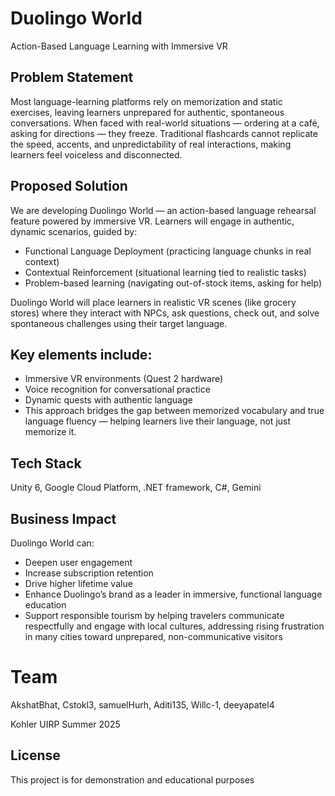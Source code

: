 # Duolingo World
Action-Based Language Learning with Immersive VR

## Problem Statement
Most language-learning platforms rely on memorization and static exercises, leaving learners unprepared for authentic, spontaneous conversations. When faced with real-world situations — ordering at a café, asking for directions — they freeze. Traditional flashcards cannot replicate the speed, accents, and unpredictability of real interactions, making learners feel voiceless and disconnected.

## Proposed Solution
We are developing Duolingo World — an action-based language rehearsal feature powered by immersive VR. Learners will engage in authentic, dynamic scenarios, guided by:
- Functional Language Deployment (practicing language chunks in real context)
- Contextual Reinforcement (situational learning tied to realistic tasks)
- Problem-based learning (navigating out-of-stock items, asking for help)

Duolingo World will place learners in realistic VR scenes (like grocery stores) where they interact with NPCs, ask questions, check out, and solve spontaneous challenges using their target language.

## Key elements include:
- Immersive VR environments (Quest 2 hardware)
- Voice recognition for conversational practice
- Dynamic quests with authentic language
- This approach bridges the gap between memorized vocabulary and true language fluency — helping learners live their language, not just memorize it.

## Tech Stack
Unity 6,
Google Cloud Platform,
.NET framework,
C#,
Gemini



## Business Impact
Duolingo World can:
- Deepen user engagement
- Increase subscription retention
- Drive higher lifetime value
- Enhance Duolingo’s brand as a leader in immersive, functional language education
- Support responsible tourism by helping travelers communicate respectfully and engage with local cultures, addressing rising frustration in many cities toward unprepared, non-communicative visitors

# Team
AkshatBhat, Cstokl3, samuelHurh, Aditi135, Willc-1, deeyapatel4

Kohler UIRP Summer 2025 


## License
This project is for demonstration and educational purposes
